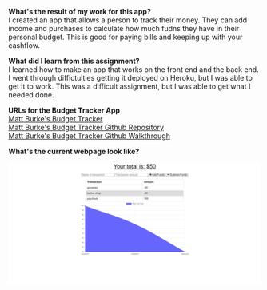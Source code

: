 **What's the result of my work for this app?** <BR />
I created an app that allows a person to track their money. They can add income and purchases to calculate how much fudns they have in 
their personal budget. This is good for paying bills and keeping up with your cashflow.

**What did I learn from this assignment?** <BR />
I learned how to make an app that works on the front end and the back end. I went through diffictulties getting it deployed on Heroku, but I 
was able to get it to work. This was a difficult assignment, but I was able to get what I needed done.

**URLs for the Budget Tracker App** <BR />
<a href ="https://matts-budget-tracker.herokuapp.com/">Matt Burke's Budget Tracker</a> <BR />
<a href ="https://github.com/burkemm/matts-budget-tracker">Matt Burke's Budget Tracker Github Repository</a><BR />
<a href ="https://drive.google.com/file/d/1__ENd3XlAhcqMmdxDKEmTmnOgyNyGk8N/view?usp=sharing">Matt Burke's Budget Tracker Github Walkthrough</a>


**What's the current webpage look like?** <BR />

![Matt Burke's Budget Tracker](.//matts-budget-tracker.PNG)